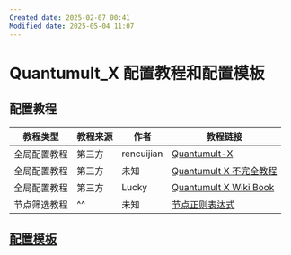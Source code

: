 ```yaml
---
Created date: 2025-02-07 00:41
Modified date: 2025-05-04 11:07
---
```

# Quantumult_X 配置教程和配置模板

## 配置教程

| 教程类型   | 教程来源 | 作者         | 教程链接                                                                                                                                          |
| ------ | ---- | ---------- | --------------------------------------------------------------------------------------------------------------------------------------------- |
| 全局配置教程 | 第三方  | rencuijian | [Quantumult-X](https://github.com/rencuijian/Quantumult-X)                                                                                    |
| 全局配置教程 | 第三方  | 未知         | [Quantumult X 不完全教程](https://www.notion.so/kopshawn/Quantumult-X-1d32ddc6e61c4892ad2ec5ea47f00917)                                            |
| 全局配置教程 | 第三方  | Lucky      | [Quantumult X Wiki Book](https://qx.atlucky.me/)                                                                                              |
| 节点筛选教程 | ^^   | 未知         | [节点正则表达式](https://github.com/LaolunsiG/PCR/blob/main/Agency_Wiki/%E8%8A%82%E7%82%B9%E7%9A%84%E6%AD%A3%E5%88%99%E8%A1%A8%E8%BE%BE%E5%BC%8F.md) |

## [配置模板](https://github.com/LaolunsiG/PCR/tree/main/Config_File/Quantumult_X)